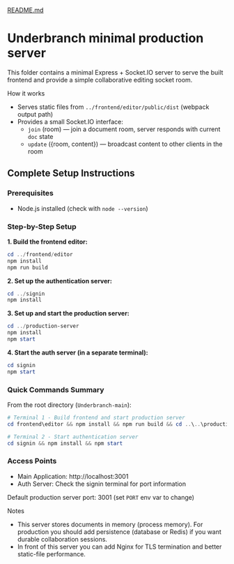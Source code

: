 [README.md](https://github.com/user-attachments/files/22652376/README.md)
# Underbranch minimal production server

This folder contains a minimal Express + Socket.IO server to serve the built frontend and provide a simple collaborative editing socket room.

How it works
- Serves static files from `../frontend/editor/public/dist` (webpack output path)
- Provides a small Socket.IO interface:
  - `join` (room) — join a document room, server responds with current `doc` state
  - `update` ({room, content}) — broadcast content to other clients in the room

## Complete Setup Instructions

### Prerequisites
- Node.js installed (check with `node --version`)

### Step-by-Step Setup

**1. Build the frontend editor:**
```powershell
cd ../frontend/editor
npm install
npm run build
```

**2. Set up the authentication server:**
```powershell
cd ../signin
npm install
```

**3. Set up and start the production server:**
```powershell
cd ../production-server
npm install
npm start
```

**4. Start the auth server (in a separate terminal):**
```powershell
cd signin
npm start
```

### Quick Commands Summary
From the root directory (`Underbranch-main`):

```powershell
# Terminal 1 - Build frontend and start production server
cd frontend\editor && npm install && npm run build && cd ..\..\production-server && npm install && npm start

# Terminal 2 - Start authentication server
cd signin && npm install && npm start
```

### Access Points
- Main Application: http://localhost:3001
- Auth Server: Check the signin terminal for port information

Default production server port: 3001 (set `PORT` env var to change)

Notes
- This server stores documents in memory (process memory). For production you should add persistence (database or Redis) if you want durable collaboration sessions.
- In front of this server you can add Nginx for TLS termination and better static-file performance.
